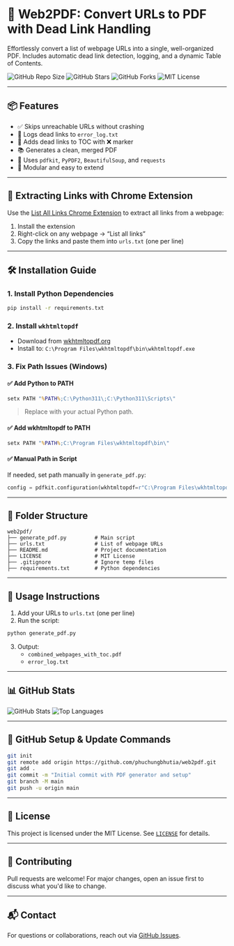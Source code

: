 # 🧾 Web2PDF: Convert URLs to PDF with Dead Link Handling

Effortlessly convert a list of webpage URLs into a single, well-organized PDF. Includes automatic dead link detection, logging, and a dynamic Table of Contents.

![GitHub Repo Size](https://img.shields.io/github/repo-size/phuchungbhutia/web2pdf)
![GitHub Stars](https://img.shields.io/github/stars/phuchungbhutia/web2pdf?style=social)
![GitHub Forks](https://img.shields.io/github/forks/phuchungbhutia/web2pdf?style=social)
![MIT License](https://img.shields.io/github/license/phuchungbhutia/web2pdf)

---

## 📦 Features

- ✅ Skips unreachable URLs without crashing
- 📝 Logs dead links to `error_log.txt`
- 📄 Adds dead links to TOC with ❌ marker
- 📚 Generates a clean, merged PDF
- 🧠 Uses `pdfkit`, `PyPDF2`, `BeautifulSoup`, and `requests`
- 🧾 Modular and easy to extend

---

## 🔗 Extracting Links with Chrome Extension

Use the [List All Links Chrome Extension](https://chromewebstore.google.com/detail/list-all-links/kmdahcegpgbgcpadeomdieodglfedabj?hl=en-US&utm_source=ext_sidebar) to extract all links from a webpage:

1. Install the extension
2. Right-click on any webpage → “List all links”
3. Copy the links and paste them into `urls.txt` (one per line)

---

## 🛠️ Installation Guide

### 1. Install Python Dependencies

```bash
pip install -r requirements.txt
```

### 2. Install `wkhtmltopdf`

- Download from [wkhtmltopdf.org](https://wkhtmltopdf.org/downloads.html)
- Install to: `C:\Program Files\wkhtmltopdf\bin\wkhtmltopdf.exe`

### 3. Fix Path Issues (Windows)

#### ✅ Add Python to PATH

```cmd
setx PATH "%PATH%;C:\Python311\;C:\Python311\Scripts\"
```

> Replace with your actual Python path.

#### ✅ Add wkhtmltopdf to PATH

```cmd
setx PATH "%PATH%;C:\Program Files\wkhtmltopdf\bin\"
```

#### ✅ Manual Path in Script

If needed, set path manually in `generate_pdf.py`:

```python
config = pdfkit.configuration(wkhtmltopdf=r"C:\Program Files\wkhtmltopdf\bin\wkhtmltopdf.exe")
```

---

## 📂 Folder Structure

```
web2pdf/
├── generate_pdf.py         # Main script
├── urls.txt                # List of webpage URLs
├── README.md               # Project documentation
├── LICENSE                 # MIT License
├── .gitignore              # Ignore temp files
├── requirements.txt        # Python dependencies
```

---

## 📄 Usage Instructions

1. Add your URLs to `urls.txt` (one per line)
2. Run the script:

```bash
python generate_pdf.py
```

3. Output:
   - `combined_webpages_with_toc.pdf`
   - `error_log.txt`

---

## 📊 GitHub Stats

![GitHub Stats](https://github-readme-stats.vercel.app/api?username=phuchungbhutia&show_icons=true&theme=radical)
![Top Languages](https://github-readme-stats.vercel.app/api/top-langs/?username=phuchungbhutia&layout=compact&theme=radical)

---

## 🔄 GitHub Setup & Update Commands

```bash
git init
git remote add origin https://github.com/phuchungbhutia/web2pdf.git
git add .
git commit -m "Initial commit with PDF generator and setup"
git branch -M main
git push -u origin main
```

---

## 📄 License

This project is licensed under the MIT License. See [`LICENSE`](LICENSE) for details.

---

## 🤝 Contributing

Pull requests are welcome! For major changes, open an issue first to discuss what you'd like to change.

---

## 📬 Contact

For questions or collaborations, reach out via [GitHub Issues](https://github.com/phuchungbhutia/web2pdf/issues).
